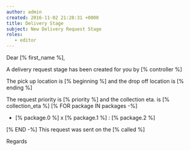 ```yaml
---
author: admin
created: 2016-11-02 21:28:31 +0000
title: Delivery Stage
subject: New Delivery Request Stage
roles:
   - editor
---
```


Dear [% first_name %],

A delivery request stage has been created for you by [% controller %]

The pick up location is [% beginning %] and the drop off location is
[% ending %]

The request priority is [% priority %] and the collection eta. is
[% collection_eta %]
[% FOR package IN packages -%]

*   [% package.0 %] x [% package.1 %] : [% package.2 %]

[% END -%]
This request was sent on the [% called %]

Regards
